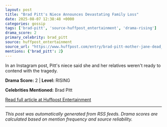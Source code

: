 ```yaml
---
layout: post
title: "Brad Pitt's Niece Announces Devastating Family Loss"
date: 2025-08-07 12:38:48 +0000
categories: gossip
tags: ['brad-pitt', 'source-huffpost_entertainment', 'drama-rising']
drama_score: 2
primary_celebrity: brad_pitt
source: huffpost_entertainment
source_url: "https://www.huffpost.com/entry/brad-pitt-mother-jane-dead_n_6893853de4b0d711cefb462c"
mentions: {'brad_pitt': 2}
---
```


In an Instagram post, Pitt's niece said she and her relatives weren't ready to contend with the tragedy.

**Drama Score:** 2 | **Level:** RISING

**Celebrities Mentioned:** Brad Pitt

[Read full article at Huffpost Entertainment](https://www.huffpost.com/entry/brad-pitt-mother-jane-dead_n_6893853de4b0d711cefb462c)

---
*This post was automatically generated from RSS feeds. Drama scores are calculated based on mention frequency and source reliability.*
